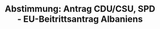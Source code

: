 ---
abstimmung:
  abstimmung: 7
  bundestagssitzung: 115
  datum: 26. September 2019
  legislaturperiode: 19
categories:
- Todo
data:
- title: Abstimmungsergebnis 20190926_7-data.pdf
  url: /res/2021-btw/abstimmungsergebnisse/20190926_7-data.pdf
- title: Abstimmungsergebnis 20190926_7_xls-data.xlsx
  url: /res/2021-btw/abstimmungsergebnisse/20190926_7_xls-data.xlsx
- title: Abstimmungsergebnis 20190926_7_xls-data.csv
  url: /res/2021-btw/abstimmungsergebnisse/csv/20190926_7_xls-data.csv
ergebnis:
  AfD:
    enthaltung: 1
    gesamt: 91
    ja: 0
    nein: 76
    nichtabgegeben: 14
    ungueltig: 0
  Bündnis 90/Die Grünen:
    enthaltung: 0
    gesamt: 67
    ja: 58
    nein: 0
    nichtabgegeben: 9
    ungueltig: 0
  Die Linke:
    enthaltung: 9
    gesamt: 69
    ja: 0
    nein: 39
    nichtabgegeben: 21
    ungueltig: 0
  FDP:
    enthaltung: 0
    gesamt: 80
    ja: 1
    nein: 67
    nichtabgegeben: 12
    ungueltig: 0
  cdu/csu:
    enthaltung: 5
    gesamt: 246
    ja: 209
    nein: 6
    nichtabgegeben: 26
    ungueltig: 0
  file: 20190926_7_xls-data.xlsx
  fraktionslos:
    enthaltung: 1
    gesamt: 4
    ja: 0
    nein: 0
    nichtabgegeben: 3
    ungueltig: 0
  spd:
    enthaltung: 0
    gesamt: 152
    ja: 127
    nein: 0
    nichtabgegeben: 25
    ungueltig: 0
layout: abstimmung
links:
- title: Link zu bundestag.de
  url: https://www.bundestag.de/parlament/plenum/abstimmung/abstimmung?id=620
preview: 'Deutscher Bundestag


  115. Sitzung des Deutschen Bundestages

  am Donnerstag, 26. September 2019


  Endgültiges Ergebnis der Namentlichen Abstimmung Nr. 7


  Antrag der Fraktionen der CDU/CSU und SPD

  Einvernehmensherstellung von Bundestag und Bundesregierung zum Beitrittsantrag der

  Republik Albanien zur Europäischen Union und zur Empfehlung von Europäischer

  Kommission und Hoher Vertreterin vom 29. Mai 2019 zur Aufnahme von

  Beitrittsverhandlungen

  Drs. 19/13509'
tags:
- Todo
title: 'Abstimmung: Antrag CDU/CSU, SPD - EU-Beitrittsantrag Albaniens'
---